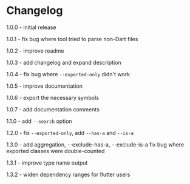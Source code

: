 # Changelog

1.0.0 - initial release

1.0.1 - fix bug where tool tried to parse non-Dart files

1.0.2 - improve readme

1.0.3 - add changelog and expand description

1.0.4 - fix bug where `--exported-only` didn't work

1.0.5 - improve documentation

1.0.6 - export the necessary symbols

1.0.7 - add documentation comments

1.1.0 - add `--search` option

1.2.0 - fix `--exported-only`, add `--has-a` and `--is-a`

1.3.0 - add aggregation, --exclude-has-a, --exclude-is-a
        fix bug where exported classes were double-counted

1.3.1 - improve type name output

1.3.2 - widen dependency ranges for flutter users

